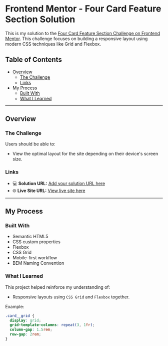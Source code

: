 # Frontend Mentor - Four Card Feature Section Solution

This is my solution to the [Four Card Feature Section Challenge on Frontend Mentor](https://www.frontendmentor.io/challenges/four-card-feature-section-weK1eFYK). This challenge focuses on building a responsive layout using modern CSS techniques like Grid and Flexbox.

## Table of Contents

- [Overview](#overview)
  - [The Challenge](#the-challenge)
  - [Links](#links)
- [My Process](#my-process)
  - [Built With](#built-with)
  - [What I Learned](#what-i-learned)
 

---

## Overview

### The Challenge

Users should be able to:

- View the optimal layout for the site depending on their device's screen size.

### Links

- 💻 **Solution URL:** [Add your solution URL here](https://your-solution-url.com)
- 🌐 **Live Site URL:** [View live site here](https://your-live-site-url.com)

---

## My Process

### Built With

- Semantic HTML5
- CSS custom properties
- Flexbox
- CSS Grid
- Mobile-first workflow
- BEM Naming Convention

### What I Learned

This project helped reinforce my understanding of:

- Responsive layouts using `CSS Grid` and `Flexbox` together.


Example:

```css
.card__grid {
  display: grid;
  grid-template-columns: repeat(3, 1fr);
  column-gap: 1.5rem;
  row-gap: 2rem;
}

